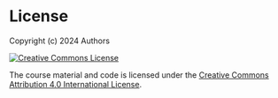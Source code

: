 # License

Copyright (c) 2024 Authors

<a rel="license" href="https://creativecommons.org/licenses/by/4.0/"><img src="https://i.creativecommons.org/l/by/4.0/88x31.png" alt="Creative Commons License" style="border-width:0"/></a>

The course material and code is licensed under the [Creative Commons
Attribution 4.0 International
License](https://creativecommons.org/licenses/by/4.0/).
